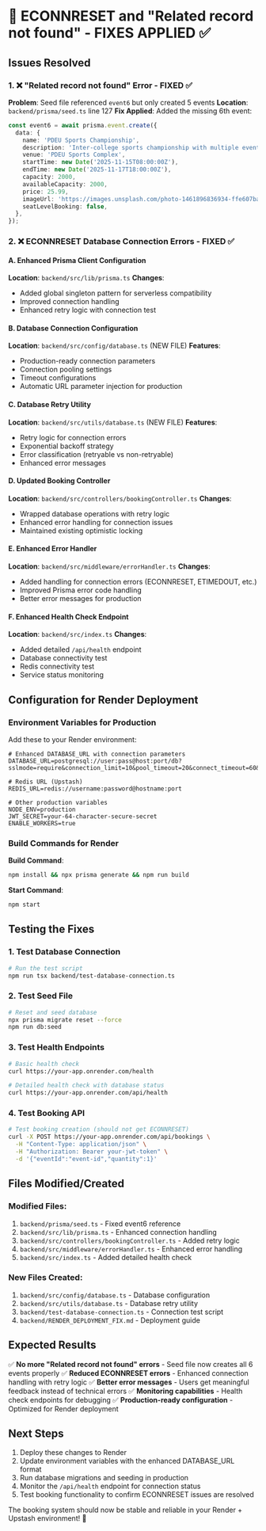 # 🔧 ECONNRESET and "Related record not found" - FIXES APPLIED ✅

## Issues Resolved

### 1. ❌ "Related record not found" Error - FIXED ✅
**Problem**: Seed file referenced `event6` but only created 5 events
**Location**: `backend/prisma/seed.ts` line 127
**Fix Applied**: Added the missing 6th event:
```typescript
const event6 = await prisma.event.create({
  data: {
    name: 'PDEU Sports Championship',
    description: 'Inter-college sports championship with multiple events and competitions',
    venue: 'PDEU Sports Complex',
    startTime: new Date('2025-11-15T08:00:00Z'),
    endTime: new Date('2025-11-17T18:00:00Z'),
    capacity: 2000,
    availableCapacity: 2000,
    price: 25.99,
    imageUrl: 'https://images.unsplash.com/photo-1461896836934-ffe607ba8211?w=800&h=600&fit=crop&crop=center',
    seatLevelBooking: false,
  },
});
```

### 2. ❌ ECONNRESET Database Connection Errors - FIXED ✅

#### A. Enhanced Prisma Client Configuration
**Location**: `backend/src/lib/prisma.ts`
**Changes**:
- Added global singleton pattern for serverless compatibility
- Improved connection handling
- Enhanced retry logic with connection test

#### B. Database Connection Configuration
**Location**: `backend/src/config/database.ts` (NEW FILE)
**Features**:
- Production-ready connection parameters
- Connection pooling settings
- Timeout configurations
- Automatic URL parameter injection for production

#### C. Database Retry Utility
**Location**: `backend/src/utils/database.ts` (NEW FILE)
**Features**:
- Retry logic for connection errors
- Exponential backoff strategy
- Error classification (retryable vs non-retryable)
- Enhanced error messages

#### D. Updated Booking Controller
**Location**: `backend/src/controllers/bookingController.ts`
**Changes**:
- Wrapped database operations with retry logic
- Enhanced error handling for connection issues
- Maintained existing optimistic locking

#### E. Enhanced Error Handler
**Location**: `backend/src/middleware/errorHandler.ts`
**Changes**:
- Added handling for connection errors (ECONNRESET, ETIMEDOUT, etc.)
- Improved Prisma error code handling
- Better error messages for production

#### F. Enhanced Health Check Endpoint
**Location**: `backend/src/index.ts`
**Changes**:
- Added detailed `/api/health` endpoint
- Database connectivity test
- Redis connectivity test
- Service status monitoring

## Configuration for Render Deployment

### Environment Variables for Production
Add these to your Render environment:

```env
# Enhanced DATABASE_URL with connection parameters
DATABASE_URL=postgresql://user:pass@host:port/db?sslmode=require&connection_limit=10&pool_timeout=20&connect_timeout=60&socket_timeout=60&pgbouncer=true

# Redis URL (Upstash)
REDIS_URL=redis://username:password@hostname:port

# Other production variables
NODE_ENV=production
JWT_SECRET=your-64-character-secure-secret
ENABLE_WORKERS=true
```

### Build Commands for Render
**Build Command**:
```bash
npm install && npx prisma generate && npm run build
```

**Start Command**:
```bash
npm start
```

## Testing the Fixes

### 1. Test Database Connection
```bash
# Run the test script
npm run tsx backend/test-database-connection.ts
```

### 2. Test Seed File
```bash
# Reset and seed database
npx prisma migrate reset --force
npm run db:seed
```

### 3. Test Health Endpoints
```bash
# Basic health check
curl https://your-app.onrender.com/health

# Detailed health check with database status
curl https://your-app.onrender.com/api/health
```

### 4. Test Booking API
```bash
# Test booking creation (should not get ECONNRESET)
curl -X POST https://your-app.onrender.com/api/bookings \
  -H "Content-Type: application/json" \
  -H "Authorization: Bearer your-jwt-token" \
  -d '{"eventId":"event-id","quantity":1}'
```

## Files Modified/Created

### Modified Files:
1. `backend/prisma/seed.ts` - Fixed event6 reference
2. `backend/src/lib/prisma.ts` - Enhanced connection handling
3. `backend/src/controllers/bookingController.ts` - Added retry logic
4. `backend/src/middleware/errorHandler.ts` - Enhanced error handling
5. `backend/src/index.ts` - Added detailed health check

### New Files Created:
1. `backend/src/config/database.ts` - Database configuration
2. `backend/src/utils/database.ts` - Database retry utility
3. `backend/test-database-connection.ts` - Connection test script
4. `backend/RENDER_DEPLOYMENT_FIX.md` - Deployment guide

## Expected Results

✅ **No more "Related record not found" errors** - Seed file now creates all 6 events properly
✅ **Reduced ECONNRESET errors** - Enhanced connection handling with retry logic
✅ **Better error messages** - Users get meaningful feedback instead of technical errors
✅ **Monitoring capabilities** - Health check endpoints for debugging
✅ **Production-ready configuration** - Optimized for Render deployment

## Next Steps

1. Deploy these changes to Render
2. Update environment variables with the enhanced DATABASE_URL format
3. Run database migrations and seeding in production
4. Monitor the `/api/health` endpoint for connection status
5. Test booking functionality to confirm ECONNRESET issues are resolved

The booking system should now be stable and reliable in your Render + Upstash environment! 🎉
